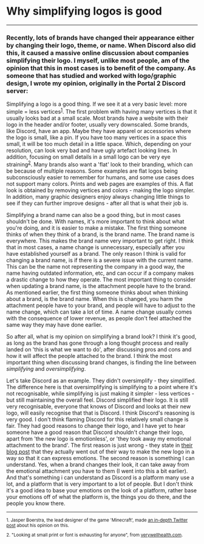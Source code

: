 # Why simplifying logos is good

---

### Recently, lots of brands have changed their appearance either by changing their logo, theme, or name. When Discord also did this, it caused a massive online discussion about companies simplifying their logo. I myself, unlike most people, am of the opinion that this in most cases is to benefit of the company. As someone that has studied and worked with logo/graphic design, I wrote my opinion, originally in the Portal 2 Discord server:

Simplifying a logo is a good thing. If we see it at a very basic level: more simple = less vertices<sup>[1](#1)</sup>. The first problem with having many vertices is that it usually looks bad at a small scale. Most brands have a website with their logo in the header and/or footer, usually very downscaled. Some brands, like Discord, have an app. Maybe they have apparel or accessories where the logo is small, like a pin. If you have too many vertices in a space this small, it will be too much detail in a little space. Which, depending on your resolution, can look very bad and have ugly artefact looking lines. In addition, focusing on small details in a small logo can be very eye straining<sup>[2](#2)</sup>. Many brands also want a 'flat' look to their branding, which can be because of multiple reasons. Some examples are flat logos being subconsciously easier to remember for humans, and some use cases does not support many colors. Prints and web pages are examples of this. A flat look is obtained by removing vertices and colors - making the logo simpler. In addition, many graphic designers enjoy always changing little things to see if they can further improve designs - after all that is what their job is.

Simplifying a brand name can also be a good thing, but in most cases shouldn't be done. With names, it's more important to think about what you're doing, and it is easier to make a mistake. The first thing someone thinks of when they think of a brand, is the brand name. The brand name is everywhere. This makes the brand name very important to get right. I think that in most cases, a name change is unnecessary, especially after you have established yourself as a brand. The only reason I think is valid for changing a brand name, is if there is a severe issue with the current name. This can be the name not representing the company in a good way, the name having outdated information, etc, and can occur if a company makes a drastic change to how they operate. The most important thing to consider when updating a brand name, is the attachment people have to the brand. As mentioned earlier, the first thing someone thinks about when thinking about a brand, is the brand name. When this is changed, you harm the attachment people have to your brand, and people will have to adjust to the name change, which can take a lot of time. A name change usually comes with the consequence of lower revenue, as people don't feel attached the same way they may have done earlier.

So after all, what is my opinion on simplifying a brand look? I think it's good, as long as the brand has gone through a long thought process and really landed on 'this is what we want to do', after discussing pros and cons and how it will affect the people attached to the brand. I think the most important thing when discussing brand changes, is finding the line between *simplifying* and *oversimplifying*.

Let's take Discord as an example. They didn't oversimplify - they simplified. The difference here is that oversimplifying is simplifying to a point where it's not recognisable, while simplifying is just making it simpler - less vertices - but still maintaining the overall feel. Discord simplified their logo. It is still very recognisable, everyone that knows of Discord and looks at their new logo, will easily recognise that that is Discord. I think Discord's reasoning is very good. I don't think flaming Discord for this relatively small change is fair. They had good reasons to change their logo, and I have yet to hear someone have a good reason that Discord shouldn't change their logo, apart from 'the new logo is emotionless', or 'they took away my emotional attachment to the brand'. The first reason is just wrong - they state in [their blog post](https://blog.discord.com/happy-blurpthday-to-discord-a-place-for-everything-you-can-imagine-fc99ee0a77c0#a497) that they actually went out of their way to make the new logo in a way so that it can express emotions. The second reason is something I can understand. Yes, when a brand changes their look, it can take away from the emotional attachment you have to them (I went into this a bit earlier). And that's something i can understand as Discord is a platform many use a lot, and a platform that is very important to a lot of people. But I don't think it's a good idea to base your emotions on the look of a platform, rather base your emotions off of what the platform is, the things you do there, and the people you know there.

---

<sub>
    <p id="1">1. Jasper Boerstra, the lead designer of the game 'Minecraft', made <a href="https://twitter.com/JasperBoerstra/status/1296114667887173634" target="_blank">an in-depth Twitter post</a> about his opinion on this.</p>
    <p id="2">2. "Looking at small print or font is exhausting for anyone", from <a href="https://www.verywellhealth.com/do-you-suffer-from-asthenopia-or-tired-eyes-3421982#mntl-sc-block-callout-body_1-0-1" target="_blank">verywellhealth.com</a>.</p>
</sub>
